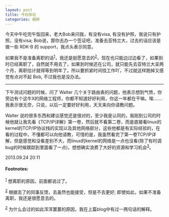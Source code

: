 ```yaml
---
layout: post
title: 今日杂记
categories: 砸碎
---
```


今天中午吃完午饭回来，老大Bob来问我，有没有visa, 有没有护照，我说只有护照，没有visa; Bob说，那你去办一个签证吧，准备去亚特兰大，过去的话应该是做一些 RDK-B 的 support，我点头表示同意。

如果我不是准备离职的话<sup><a href="#fn:1" name="fnref:1">1</a></sup>，我还是挺愿意去的<sup><a href="#fn:2" name="fnref:2">2</a></sup>，现在也只能边过边看了，如果到时已经离职了，自然就不用去了，如果到时候还在公司，就只能先去亚特兰大呆两个月，离职估计就得等到明年了。所以要抓紧时间找工作吖，不过就这样跑掉又感觉有点对不起 Bob, 不过我也是没办法。

<hr />

下午测试问题的时候，问了 Walter 几个关于路由表的问题，他表示想到气愤，你旁边有个这牛X的网络工程师，你都不知道好好利用，你这一年都在干嘛。唉.......我表示很无奈，只说，以后一定要好好利用，天天来向你请教问题。

Walter 说的很多东西和建议感觉还是很对的，至少我是认同的，我刚到公司的时候他就让我先看《TCP/IP详解》第一卷，然后就不看第二卷，而是直接看linux的kernel的TCP/IP协议栈的实现以及其他网络部分，这些他都是有实际经验的，在看的过程中，不懂都可以向他请教，可惜的是，我虽然看完了第一卷TCP/IP详解，但是感觉和没看差别不大，而linux的kernel的网络是一点也没看(除了有时调bug的时候跟踪到里面看了一点)，想想确实浪费了大好的资源和学习机会<sup><a href="#fn:3" name="fnref:3">3</a></sup>。

2013.09.24 20:11

#### Footnotes: ####

<sup><a href="#fnref:1" name="fn:1">1</a></sup> 想离职的原因，前面都说过了。

<sup><a href="#fnref:2" name="fn:2">2</a></sup> 根据去了的同事反馈，去虽然也能接受，但是不去更好; 即使如此，如果不准备离职，我还是很愿意去的。

<sup><a href="#fnref:2" name="fn:2">2</a></sup> 为什么会过的如此浑浑噩噩的原因，我在上篇blog中有过一两句话的解释。